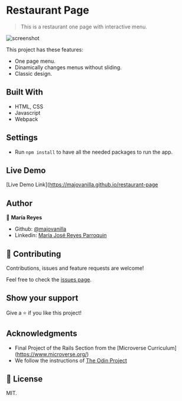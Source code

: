# Restaurant Page

> This is a restaurant one page with interactive menu.

![screenshot](./scr/img/screenshot.png)

This project has these features:
  - One page menu.
  - Dinamically changes menus without sliding.
  - Classic design.

## Built With

- HTML, CSS
- Javascript
- Webpack

## Settings

- Run `npm install` to have all the needed packages to run the app.

## Live Demo

[Live Demo Link](https://majovanilla.github.io/restaurant-page

## Author

👤 **María Reyes**

- Github: [@majovanilla](https://github.com/majovanilla)
- Linkedin: [María José Reyes Parroquin](https://www.linkedin.com/in/majoreyesparroquin/)

## 🤝 Contributing

Contributions, issues and feature requests are welcome!

Feel free to check the [issues page](https://github.com/majovanilla/restaurant-page/issues).

## Show your support

Give a ⭐️ if you like this project!

## Acknowledgments

- Final Project of the Rails Section from the [Microverse Curriculum] (https://www.microverse.org/)
- We follow the instructions of [The Odin Project](https://www.theodinproject.com/courses/javascript/lessons/restaurant-page)

## 📝 License

MIT.
